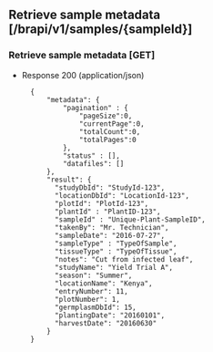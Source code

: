 ## Retrieve sample metadata [/brapi/v1/samples/{sampleId}]

### Retrieve sample metadata [GET]

+ Response 200 (application/json)

        {
            "metadata": {
                "pagination" : { 
                    "pageSize":0, 
                    "currentPage":0, 
                    "totalCount":0, 
                    "totalPages":0 
                },
                "status" : [],
                "datafiles": []
            },
            "result": {
              "studyDbId": "StudyId-123",
              "locationDbId": "LocationId-123",
              "plotId": "PlotId-123",
              "plantId" : "PlantID-123",
              "sampleId" : "Unique-Plant-SampleID",
              "takenBy": "Mr. Technician",
              "sampleDate": "2016-07-27",
              "sampleType" : "TypeOfSample",
              "tissueType" : "TypeOfTissue",
              "notes": "Cut from infected leaf",
              "studyName": "Yield Trial A",
              "season": "Summer",
              "locationName": "Kenya",
              "entryNumber": 11,
              "plotNumber": 1,
              "germplasmDbId": 15,
              "plantingDate": "20160101",
              "harvestDate": "20160630"
            }
        }
        
